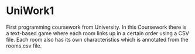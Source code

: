 # UniWork1
First programming coursework from University. In this Coursework there is a text-based game where each room links up in a certain order using a CSV file. Each room also has its own characteristics which is annotated from the rooms.csv file.
